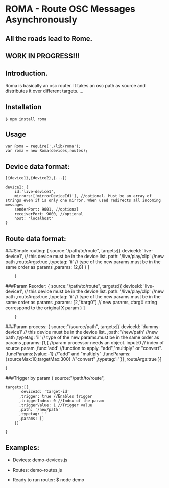 ROMA - Route OSC Messages Asynchronously
=========
All the roads lead to Rome.
-----------------------------
WORK IN PROGRESS!!!
-------------------

## Introduction.
  
  Roma is basically an osc router. It takes an osc path as source and distributes it over different targets.
  ...

## Installation
    $ npm install roma

## Usage
	var Roma = require('./lib/roma');
	var roma = new Roma(devices,routes);
	
## Device data format:

    [{device1},{device2},{...}]

    device1: {
        id:'live-device1',
		mirrors:['mirrorDeviceId1'], //optional. Must be an array of strings even if is only one mirror. When used redirects all incoming messages 
        senderPort: 9001, //optional
        receiverPort: 9000, //optional
        host: 'localhost'
    }

## Route data format:

###Simple routing:
		{
		 source:"/path/to/route",
		 targets:[{ 
		  deviceId: 'live-device1', // this device  must be in the device list.
			  path: '/live/play/clip' //new path
			  ,routeArgs:true 
			  ,typetag: 'ii'  // type of the new params.must be in the same order as params
			  ,params: [2,8] 
			  }
			  ]
		
		}
###Param Reorder:
		{
		 source:"/path/to/route",
		 targets:[{ 
		  deviceId: 'live-device1', // this device  must be in the device list.
			  path: '/live/play/clip' //new path
			  ,routeArgs:true 
			  ,typetag: 'ii'  // type of the new params.must be in the same order as params
			  ,params: [2,"#arg0"]  // new params, #argX string correspond to the original X param
			  }
			  ]
		
		}
###Param process:
	{
		source:"/source/path",
		targets:[{ 
		  deviceId: 'dummy-device1'  // this device  must be in the device list.
			  ,path: '/new/path' //new path
			  ,typetag: 'ii' // type of the new params.must be in the same order as params
			  ,params: [1,{  //param processor needs an object.
				input:0 // index of source param
				,func:'add' //function to apply. "add","multiply" or "convert". 
				,funcParams:{value:-1} //"add" and "multiply" 
				,funcParams:{sourceMax:10,targetMax:300} //"convert"
				,typetag:'i'
			  }]
			  ,routeArgs:true
			}]
		
	}
###Trigger by param
	{
    source:"/path/to/route",
	
    targets:[{ 
		   deviceId: 'target-id'
		  ,trigger: true //Enables trigger
		  ,triggerIndex: 0 //Index of the param
		  ,triggerValue: 1 //Trigger value
          ,path: '/new/path'
          ,typetag: ''
          ,params: []
        }]
    
	}
## Examples:
- Devices:
    demo-devices.js
- Routes:
    demo-routes.js
    
- Ready to run router:
    $ node demo